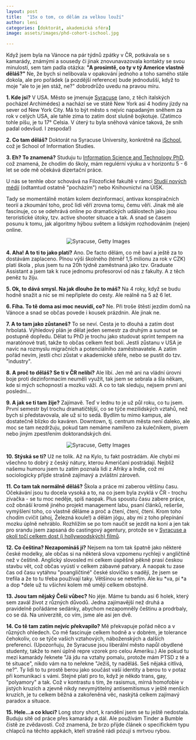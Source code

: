 ```yaml
---
layout: post
title:  "15x o tom, co dělám za velkou louží"
author: leni
categories: [doktorát, akademická sféra]
image: assets/images/phd-cohort-ischool.jpg

---
```


Když jsem byla na Vánoce na pár týdnů zpátky v ČR, potkávala se s kamarády, známými a sousedy či jinak znovunavazovala kontakty se svou minulostí, sem tam padla otázka: **"A prosimtě, co ty v tý Americe vlastně děláš?"** Ne, že bych si nelibovala v opakování jednoho a toho samého stále dokola, ale pro pořádek (a pozdější reference) bude jednodušší, když to moje "ale to je jen stáž, ne?" dobrodrůžo uvedu na pravou míru.

**1. Kde jsi?**
V USA. Město se jmenuje <a href="https://en.wikipedia.org/wiki/Syracuse,_New_York" target="_blank">Syracuse</a> (ano, z těch italských pocházel Archimédes) a nachází se ve státě New York asi 4 hodiny jízdy na sever od New York City. Má to být město s nejvíc napadaným sněhem za rok v celých USA, ale tahle zima to zatím dost slušně bojkotuje. (Zatímco tohle píšu, je tu 17° Celsia. V úterý tu byla sněhová vánice taková, že sníh padal odevšud. I zespoda!)

**2. Co tam děláš?**
Doktorát na Syracuse University, konkrétně na <a href="https://ischool.syr.edu" target="_blank">iSchool</a>, což je School of Information Studies.

**3. Eh? To znamená?**
Studuju tu <a href="https://ischool.syr.edu/academics/graduate/doctoral/information-science-and-technology/" target="_blank">Information Science and Technology PhD</a>, což znamená, že chodím do školy, mám regulérní výuku a v horizontu 5 - 6 let se ode mě očekává dizertační práce.

U nás se tenhle obor schovává na Filozofické fakultě v rámci <a href="http://novamedia.ff.cuni.cz" target="_blank">Studií nových médií</a> (odtamtud ostatně "pocházím") nebo Knihovnictví na ÚISK.

Tady se momentálně motám kolem dezinformací, antivax konspiračních teorií a zkoumání toho, proč lidi věří zrovna tomu, čemu věří. Jinak mě ale fascinuje, co se odehrává online po dramatických událostech jako jsou teroristické útoky, tzv. active shooter situace a tak. A snad se časem posunu k tomu, jak algoritmy hýbou světem a lidským rozhodováním (nejen) online.

<p align="center">
    <img src="/assets/images/phd-cohort-ischool.jpg" alt="Syracuse, Getty Images">
</p>

**4. Aha! A to ti to jako platí?**
Ano. De facto dělám, co mě baví a ještě za to dostávám zaplaceno. Plnou výši školného (téměř 1,5 milionu za rok v CZK) platí škola , plus jsem tu na 20h týdně zaměstnaná jako tzv. Graduate Assistant a jsem tak k ruce jednomu profesorovi od nás z fakulty. A z těch peněz tu žiju.

**5. Ok, to dává smysl. Na jak dlouho že to máš?**
Na 4 roky, když se budu hodně snažit a nic se mi nepřiplete do cesty. Ale reálně na 5 až 6 let.

**6. Fíha. To tě doma asi moc neuvidí, co?**
Ne. Při troše štěstí jezdím domů na Vánoce a snad se občas povede i kousek prázdnin. Ale jinak ne.

**7. A to tam jako zůstaneš?**
To se neví. Cesta je to dlouhá a zatím dost hrbolatá. Výhledový plán je dělat jeden semestr za druhým a sunout se postupně dopředu. Dělat tu PhD je trochu jako studovat sprint tempem na maratónové trati, takže to občas celkem fest bolí. Jestli zůstanu v USA je navíc na rozmyslu migračních a potenciálního zaměstnavatele. A zatím pořád nevím, jestli chci zůstat v akademické sféře, nebo se pustit do tzv. "industry".

**8. A proč to děláš? Se ti v ČR nelíbí?**
Ale líbí. Jen mě ani na vládní úrovni boje proti dezinformacím neuměli využít, tak jsem se sebrala a šla někam, kde si mých schopností a mozku váží. A co to tak sleduju, nejsem první ani poslední...

**9. A jak se ti tam žije?**
Zajímavě. Teď v lednu to je už půl roku, co tu jsem. První semestr byl trochu dramatičtější, co se týče mezilidských vztahů, než bych si představovala, ale už si to sedá. Bydlím tu mimo kampus, ale dostatečně blízko do kaváren. Downtown, tj. centrum města není daleko, ale moc se tam nezdržuju, pokud tam nemáme namířeno za kulečníkem, pivem nebo jiným zpestřením doktorandských dní.

<p align="center">
    <img src="/assets/images/syracuse-uni.jpg" alt="Syracuse, Getty Images">
</p>

**10. Stýská se ti?**
Už ne tolik. Až na Kylo, tu fakt postrádám. Ale chybí mi všechno to dobrý z český nátury, kterou Američani postrádají. Nejblíž našemu humoru jsem tu zatím poznala lidi z Afriky a Indie, což mi sociologicky přijde strašně zajímavý a zvláštní zároveň.

**11. Co tam tak normálně děláš?**
Škola a práce mi zaberou většinu času. Očekávání jsou tu docela vysoká a to, na co jsem byla zvyklá v ČR - trochu zívačka - se tu moc neděje, spíš naopak. Plus spoustu času zabere práce, což obnáší kromě jiného projekt management labu, psaní článků, rešerše, vymýšlení toho, co vlastně děláme a proč a čtení, čtení, čtení. Krom toho chodím cvičit (ahoj, Železná koule!) a dělám jógu, aby mi z toho přepínání mozku úplně nehráblo. Rozhlížím se po tom naučit se jezdit na koni a jen tak pro srandu jsem zapsaná do castingový agentury, protože se v <a href="https://www.syracuse.com/entertainment/2017/12/movies_filmed_in_upstate_ny_2017.html" target="_blank">Syracuse a okolí točí celkem dost (i hollywoodských) filmů</a>.

**12. Co čeština? Nezapomínáš jí?**
Nejsem na tom tak špatně jako některé české modelky, ale občas si na některá slova vzpomenu rychleji v angličtině než v češtině. Anglický slovosled mi celkem úspěšně pěkně prasí českou stavbu vět, což občas vyústí v celkem zábavné patvary. A naopak tu zase čas od času vytáhnu "poangličtiné" české slovíčko s nadějí, že jsem se trefila a že to tu třeba používají taky. Většinou se netrefím. Ale ku *va, pí *a a dop *dele už tu všichni kolem mě umějí celkem obstojně.

**13. Jsou tam nějaký Češi vůbec?**
No jéje. Máme tu bandu asi 6 holek, který sem zavál život z různých důvodů. Jedna zajímavější než druhá a pravidelně pořádáme sedánky, abychom nezapomněly češtinu a prodrbaly, co se dá. Na univerzitě, co vím, jsme ale asi jen dvě.

**14. Co tě tam zatím nejvíc překvapilo?**
Mě překvapuje pořád něco a v různých ohledech. Co mě fascinuje celkem hodně a v dobrém, je tolerance čehokoliv, co se týče vašich vztahových, náboženských a dalších preferencí. (Upozorňuju, že Syracuse jsou liberální město napůl obydlené studenty, takže to není úplně repre vzorek pro celou Ameriku.) Ale pokud tu mezi kamarády řeknete "Já jdu na vztahy pomalu, protože mám PTSD z té a té situace", nikdo vám na to neřekne "Ježiš, ty naděláš. Seš nějaká citlivá, ne?". Ty lidi to tu prostě berou jako součást vaší identity a berou to v potaz při komunikaci s vámi. Stejné platí pro to, když je někdo trans, gay, "polyamory" a tak. Což v kontrastu s tím, že rasismus, mírná homofobie v jistých kruzích a zjevně nikdy nevymýtitelný antisemitismus v ještě menších kruzích, je tu celkem běžná a zakořeněná věc, naskýtá celkem zajímavý paradox a situace.

**15. Hele...a co kluci?**
Long story short, k randění jsem se tu ještě nedostala. Buduju sítě od práce přes kamarády a dál. Ale používám Tinder a Bumble čistě ze zvědavosti. Což znamená, že brzo přijde článek o specifickém typu chlapců na těchto appkách, kteří strašně rádi pózují s mrtvou rybou.


